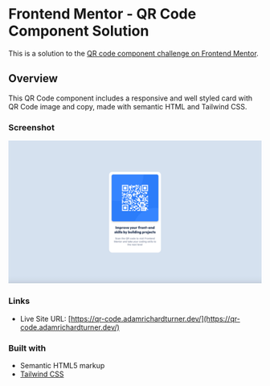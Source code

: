 # Frontend Mentor - QR Code Component Solution

This is a solution to the [QR code component challenge on Frontend Mentor](https://www.frontendmentor.io/challenges/qr-code-component-iux_sIO_H).

## Overview

This QR Code component includes a responsive and well styled card with QR Code image and copy, made with semantic HTML and Tailwind CSS.

### Screenshot

![](./screenshot.png)

### Links

- Live Site URL: [https://qr-code.adamrichardturner.dev/](https://qr-code.adamrichardturner.dev/)

### Built with

- Semantic HTML5 markup
- [Tailwind CSS](https://tailwindcss.com/)
